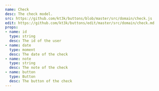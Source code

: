 ```yaml
---
name: Check
desc: The check model.
src: https://github.com/kt3k/buttons/blob/master/src/domain/check.js
edit: https://github.com/kt3k/buttons/edit/master/src/domain/check.md
props:
- name: id
  type: string
  desc: The id of the user
- name: date
  type: moment
  desc: The date of the check
- name: note
  type: string
  desc: The note of the check
- name: button
  type: Button
  desc: The button of the check
---
```


